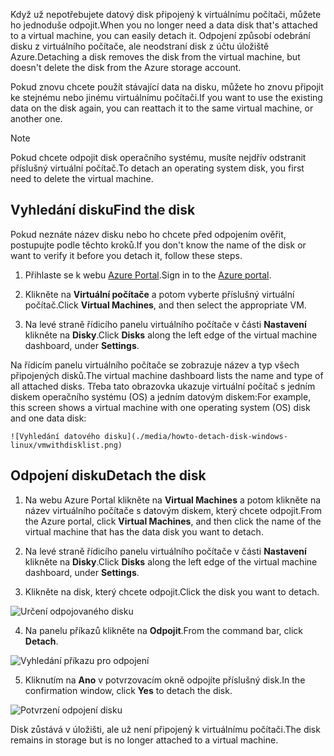 <span data-ttu-id="92bcf-101">Když už nepotřebujete datový disk připojený k virtuálnímu počítači, můžete ho jednoduše odpojit.</span><span class="sxs-lookup"><span data-stu-id="92bcf-101">When you no longer need a data disk that's attached to a virtual machine, you can easily detach it.</span></span> <span data-ttu-id="92bcf-102">Odpojení způsobí odebrání disku z virtuálního počítače, ale neodstraní disk z účtu úložiště Azure.</span><span class="sxs-lookup"><span data-stu-id="92bcf-102">Detaching a disk removes the disk from the virtual machine, but doesn't delete the disk from the Azure storage account.</span></span>

<span data-ttu-id="92bcf-103">Pokud znovu chcete použít stávající data na disku, můžete ho znovu připojit ke stejnému nebo jinému virtuálnímu počítači.</span><span class="sxs-lookup"><span data-stu-id="92bcf-103">If you want to use the existing data on the disk again, you can reattach it to the same virtual machine, or another one.</span></span>  

> [!NOTE]
> <span data-ttu-id="92bcf-104">Pokud chcete odpojit disk operačního systému, musíte nejdřív odstranit příslušný virtuální počítač.</span><span class="sxs-lookup"><span data-stu-id="92bcf-104">To detach an operating system disk, you first need to delete the virtual machine.</span></span>
>

## <a name="find-the-disk"></a><span data-ttu-id="92bcf-105">Vyhledání disku</span><span class="sxs-lookup"><span data-stu-id="92bcf-105">Find the disk</span></span>
<span data-ttu-id="92bcf-106">Pokud neznáte název disku nebo ho chcete před odpojením ověřit, postupujte podle těchto kroků.</span><span class="sxs-lookup"><span data-stu-id="92bcf-106">If you don't know the name of the disk or want to verify it before you detach it, follow these steps.</span></span>

1. <span data-ttu-id="92bcf-107">Přihlaste se k webu [Azure Portal](https://portal.azure.com).</span><span class="sxs-lookup"><span data-stu-id="92bcf-107">Sign in to the [Azure portal](https://portal.azure.com).</span></span>

2. <span data-ttu-id="92bcf-108">Klikněte na **Virtuální počítače** a potom vyberte příslušný virtuální počítač.</span><span class="sxs-lookup"><span data-stu-id="92bcf-108">Click **Virtual Machines**, and then select the appropriate VM.</span></span>

3. <span data-ttu-id="92bcf-109">Na levé straně řídicího panelu virtuálního počítače v části **Nastavení** klikněte na **Disky**.</span><span class="sxs-lookup"><span data-stu-id="92bcf-109">Click **Disks** along the left edge of the virtual machine dashboard, under **Settings**.</span></span>

 <span data-ttu-id="92bcf-110">Na řídicím panelu virtuálního počítače se zobrazuje název a typ všech připojených disků.</span><span class="sxs-lookup"><span data-stu-id="92bcf-110">The virtual machine dashboard lists the name and type of all attached disks.</span></span> <span data-ttu-id="92bcf-111">Třeba tato obrazovka ukazuje virtuální počítač s jedním diskem operačního systému (OS) a jedním datovým diskem:</span><span class="sxs-lookup"><span data-stu-id="92bcf-111">For example, this screen shows a virtual machine with one operating system (OS) disk and one data disk:</span></span>

    ![Vyhledání datového disku](./media/howto-detach-disk-windows-linux/vmwithdisklist.png)

## <a name="detach-the-disk"></a><span data-ttu-id="92bcf-113">Odpojení disku</span><span class="sxs-lookup"><span data-stu-id="92bcf-113">Detach the disk</span></span>
1. <span data-ttu-id="92bcf-114">Na webu Azure Portal klikněte na **Virtual Machines** a potom klikněte na název virtuálního počítače s datovým diskem, který chcete odpojit.</span><span class="sxs-lookup"><span data-stu-id="92bcf-114">From the Azure portal, click **Virtual Machines**, and then click the name of the virtual machine that has the data disk you want to detach.</span></span>

2. <span data-ttu-id="92bcf-115">Na levé straně řídicího panelu virtuálního počítače v části **Nastavení** klikněte na **Disky**.</span><span class="sxs-lookup"><span data-stu-id="92bcf-115">Click **Disks** along the left edge of the virtual machine dashboard, under **Settings**.</span></span>

3. <span data-ttu-id="92bcf-116">Klikněte na disk, který chcete odpojit.</span><span class="sxs-lookup"><span data-stu-id="92bcf-116">Click the disk you want to detach.</span></span>

  ![Určení odpojovaného disku](./media/howto-detach-disk-windows-linux/disklist.png)

4. <span data-ttu-id="92bcf-118">Na panelu příkazů klikněte na **Odpojit**.</span><span class="sxs-lookup"><span data-stu-id="92bcf-118">From the command bar, click **Detach**.</span></span>

  ![Vyhledání příkazu pro odpojení](./media/howto-detach-disk-windows-linux/diskdetachcommand.png)

5. <span data-ttu-id="92bcf-120">Kliknutím na **Ano** v potvrzovacím okně odpojíte příslušný disk.</span><span class="sxs-lookup"><span data-stu-id="92bcf-120">In the confirmation window, click **Yes** to detach the disk.</span></span>

  ![Potvrzení odpojení disku](./media/howto-detach-disk-windows-linux/confirmdetach.png)

<span data-ttu-id="92bcf-122">Disk zůstává v úložišti, ale už není připojený k virtuálnímu počítači.</span><span class="sxs-lookup"><span data-stu-id="92bcf-122">The disk remains in storage but is no longer attached to a virtual machine.</span></span>
